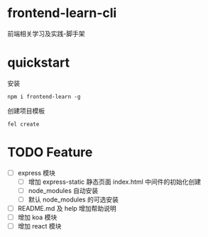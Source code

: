 # frontend-learn-cli

前端相关学习及实践-脚手架

# quickstart

安装

```shell
npm i frontend-learn -g
```

创建项目模板

```shell
fel create
```

# TODO Feature

- [ ] express 模块
  - [ ] 增加 express-static 静态页面 index.html 中间件的初始化创建
  - [ ] node_modules 自动安装
  - [ ] 默认 node_modules 的可选安装
- [ ] README.md 及 help 增加帮助说明
- [ ] 增加 koa 模块
- [ ] 增加 react 模块
